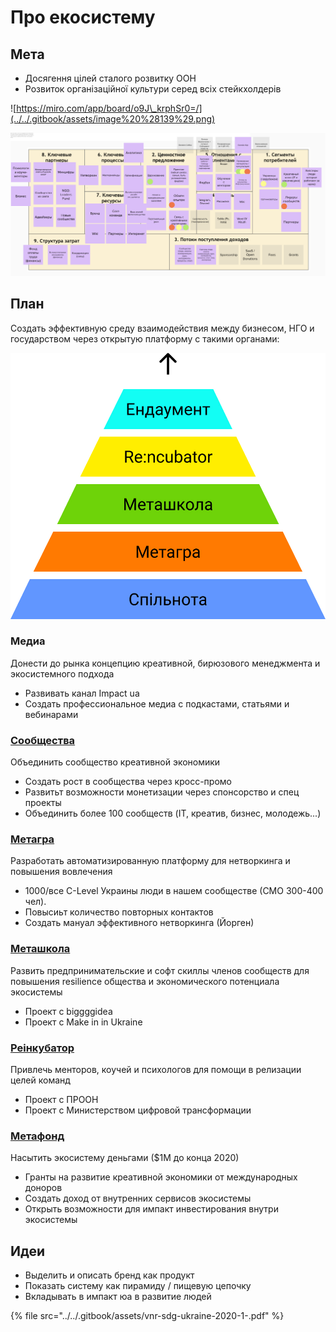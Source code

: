 # Про екосистему

## Мета

* Досягення цілей сталого розвитку ООН
* Розвиток організаційної культури серед всіх стейкхолдерів

![https://miro.com/app/board/o9J\_krphSr0=/](../../.gitbook/assets/image%20%28139%29.png)

![](../../.gitbook/assets/image%20%28143%29.png)

## План

Создать эффективную среду взаимодействия между бизнесом, НГО и государством через открытую платформу с такими органами:

![](../../.gitbook/assets/group-15-1-.jpg)

### Медиа

Донести до рынка концепцию креативной, бирюзового менеджмента и экосистемного подхода

* Развивать канал Impact ua
* Создать профессиональное медиа с подкастами, статьями и вебинарами

### [Сообщества](../analitika-mepping-dannykh/)

Объединить сообщество креативной экономики 

* Создать рост в сообщества через кросс-промо
* Развитьт возможности монетизации через спонсорство и спец проекты
* Объединить более 100 сообществ \(IT, креатив, бизнес, молодежь...\)

### [Метагра](../informacionnaya-kampaniya/) 

Разработать автоматизированную платформу для нетворкинга и повышения вовлечения

* 1000/все C-Level Украины люди в нашем сообществе \(СМО 300-400 чел\).
* Повысиьт количество повторных контактов
* Создать мануал эффективного нетворкинга \(Йорген\)

### [Меташкола](../shkola/)

Развить предпринимательские и софт скиллы членов сообществ для повышения resilience общества и экономического потенциала экосистемы

* Проект с biggggidea
* Проект с Make in in Ukraine

### [Реінкубатор](../evolyuciya-organizacii/)

Привлечь менторов, коучей и психологов для помощи в релизации целей команд

* Проект с ПРООН
* Проект с Министерством цифровой трансформации

### [Метафонд](../metafond.md) 

Насытить экосистему деньгами \($1M до конца 2020\) 

* Гранты на развитие креативной экономики от международных доноров
* Создать доход от внутренних сервисов экосистемы
* Открыть возможности для импакт инвестирования внутри экосистемы

## Идеи

* Выделить и описать бренд как продукт
* Показать систему как пирамиду / пищевую цепочку
* Вкладывать в импакт юа в развитие людей

{% file src="../../.gitbook/assets/vnr-sdg-ukraine-2020-1-.pdf" %}

